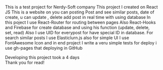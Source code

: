 This is a test project for Nerdy-Soft company
This project I created on React JS
This is a website on you can posting Post and  see similar posts, date of create, u can update , delete add post in real time with using database
In this poject I use React-Router for routing between pages 
Also React-Hooks and Firebase for create database and using his function (update, delete, set, read)
Also I use UID for everypost for  have special ID in database.
For search similar posts I use Elasticlurn.js
also for simple UI I use FontAwesome Icon 
and in end project I write a veru simple tests
for deploy i use gh-pages that deploying in GitHub

Developing this project took a 4 days  
Thank you for read!
